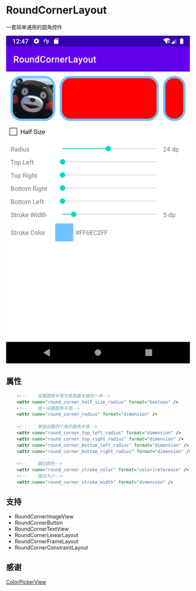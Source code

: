# RoundCornerLayout

一套简单通用的圆角控件

![](./screenshot/screen_shot.png)


## 属性
```xml
    <!--    设置圆角半径为宽高最大值的一半-->
    <attr name="round_corner_half_size_radius" format="boolean" />
    <!--    统一设置圆角半径-->
    <attr name="round_corner_radius" format="dimension" />

    <!--    单独设置四个角的圆角半径-->
    <attr name="round_corner_top_left_radius" format="dimension" />
    <attr name="round_corner_top_right_radius" format="dimension" />
    <attr name="round_corner_bottom_left_radius" format="dimension" />
    <attr name="round_corner_bottom_right_radius" format="dimension" />

    <!--    描边颜色-->
    <attr name="round_corner_stroke_color" format="color|reference" />
    <!--    描边大小-->
    <attr name="round_corner_stroke_width" format="dimension" />
```

## 支持

* RoundCornerImageView
* RoundCornerButton
* RoundCornerTextView
* RoundCornerLinearLayout
* RoundCornerFrameLayout
* RoundCornerConstraintLayout

## 感谢
[ColorPickerView](https://github.com/skydoves/ColorPickerView) 



